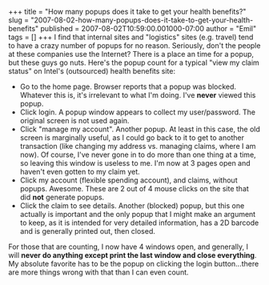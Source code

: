 +++
title = "How many popups does it take to get your health benefits?"
slug = "2007-08-02-how-many-popups-does-it-take-to-get-your-health-benefits"
published = 2007-08-02T10:59:00.001000-07:00
author = "Emil"
tags = []
+++
I find that internal sites and "logistics" sites (e.g. travel) tend to
have a crazy number of popups for no reason. Seriously, don't the people
at these companies use the Internet? There is a place an time for a
popup, but these guys go nuts. Here's the popup count for a typical
"view my claim status" on Intel's (outsourced) health benefits site:  

-   Go to the home page. Browser reports that a popup was blocked.
    Whatever this is, it's irrelevant to what I'm doing. I've <span
    style="font-weight: bold;">never</span> viewed this popup.
-   Click login. A popup window appears to collect my user/password. The
    original screen is not used again.
-   Click "manage my account". Another popup. At least in this case, the
    old screen is marginally useful, as I could go back to it to get to
    another transaction (like changing my address vs. managing claims,
    where I am now). Of course, I've never gone in to do more than one
    thing at a time, so leaving this window is useless to me. I'm now at
    3 pages open and haven't even gotten to my claim yet.
-   Click my account (flexible spending account), and claims, without
    popups. Awesome. These are 2 out of 4 mouse clicks on the site that
    did <span style="font-weight: bold;">not</span> generate popups.
-   Click the claim to see details. Another (blocked) popup, but this
    one actually is important and the only popup that I might make an
    argument to keep, as it is intended for very detailed information,
    has a 2D barcode and is generally printed out, then closed.

For those that are counting, I now have 4 windows open, and generally, I
will <span style="font-weight: bold;">never do anything except print the
last window and close everything</span>. My absolute favorite has to be
the popup on clicking the login button...there are more things wrong
with that than I can even count.
